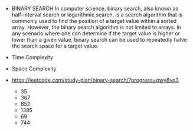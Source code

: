 - BINARY SEARCH
  In computer science, binary search, also known as half-interval search or logarithmic search, is a search algorithm that is commonly used to find the position of a target value within a sorted array. However, the binary search algorithm is not limited to arrays. In any scenario where one can determine if the target value is higher or lower than a given value, binary search can be used to repeatedly halve the search space for a target value.

- Time Complexity

- Space Complexity

- https://leetcode.com/study-plan/binary-search/?progress=qwy8vq3
  - 35
  - 367
  - 852
  - 1385
  - 69
  - 744
